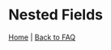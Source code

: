# Nested Fields

[Home](https://torpkev.github.io/domain_docs) | [Back to FAQ](https://torpkev.github.io/domain_docs/faq)

